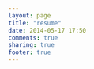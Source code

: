 ```yaml
---
layout: page
title: "resume"
date: 2014-05-17 17:50
comments: true
sharing: true
footer: true
---
```

